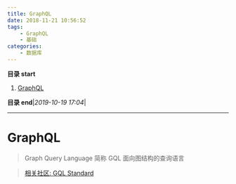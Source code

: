 ```yaml
---
title: GraphQL
date: 2018-11-21 10:56:52
tags: 
    - GraphQL
    - 基础
categories: 
    - 数据库
---
```


**目录 start**
 
1. [GraphQL](#graphql)

**目录 end**|_2019-10-19 17:04_|
****************************************
# GraphQL
> Graph Query Language 简称 GQL 面向图结构的查询语言

> [相关社区: GQL Standard](https://www.gqlstandards.org/)
